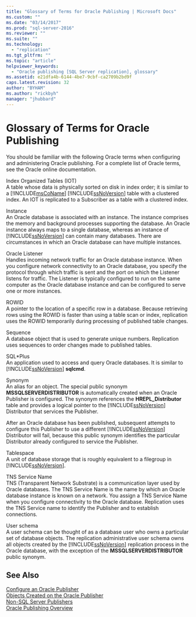 ```yaml
---
title: "Glossary of Terms for Oracle Publishing | Microsoft Docs"
ms.custom: ""
ms.date: "03/14/2017"
ms.prod: "sql-server-2016"
ms.reviewer: ""
ms.suite: ""
ms.technology: 
  - "replication"
ms.tgt_pltfrm: ""
ms.topic: "article"
helpviewer_keywords: 
  - "Oracle publishing [SQL Server replication], glossary"
ms.assetid: e21dfa4b-6144-4be7-9cbf-ca2709b2bd9f
caps.latest.revision: 32
author: "BYHAM"
ms.author: "rickbyh"
manager: "jhubbard"
---
```

# Glossary of Terms for Oracle Publishing
  You should be familiar with the following Oracle terms when configuring and administering Oracle publishing. For a complete list of Oracle terms, see the Oracle online documentation.  
  
 Index Organized Tables (IOT)  
 A table whose data is physically sorted on disk in index order; it is similar to a [!INCLUDE[msCoName](../../../includes/msconame-md.md)] [!INCLUDE[ssNoVersion](../../../includes/ssnoversion-md.md)] table with a clustered index. An IOT is replicated to a Subscriber as a table with a clustered index.  
  
 Instance  
 An Oracle database is associated with an instance. The instance comprises the memory and background processes supporting the database. An Oracle instance always maps to a single database, whereas an instance of [!INCLUDE[ssNoVersion](../../../includes/ssnoversion-md.md)] can contain many databases. There are circumstances in which an Oracle database can have multiple instances.  
  
 Oracle Listener  
 Handles incoming network traffic for an Oracle database instance. When you configure network connectivity to an Oracle database, you specify the protocol through which traffic is sent and the port on which the Listener listens for traffic. The Listener is typically configured to run on the same computer as the Oracle database instance and can be configured to serve one or more instances.  
  
 ROWID  
 A pointer to the location of a specific row in a database. Because retrieving rows using the ROWID is faster than using a table scan or index, replication uses the ROWID temporarily during processing of published table changes.  
  
 Sequence  
 A database object that is used to generate unique numbers. Replication uses sequences to order changes made to published tables.  
  
 SQL\*Plus  
 An application used to access and query Oracle databases. It is similar to [!INCLUDE[ssNoVersion](../../../includes/ssnoversion-md.md)] **sqlcmd**.  
  
 Synonym  
 An alias for an object. The special public synonym **MSSQLSERVERDISTRIBUTOR** is automatically created when an Oracle Publisher is configured. The synonym references the **HREPL_Distributor** table and provides a logical pointer to the [!INCLUDE[ssNoVersion](../../../includes/ssnoversion-md.md)] Distributor that services the Publisher.  
  
 After an Oracle database has been published, subsequent attempts to configure this Publisher to use a different [!INCLUDE[ssNoVersion](../../../includes/ssnoversion-md.md)] Distributor will fail, because this public synonym identifies the particular Distributor already configured to service the Publisher.  
  
 Tablespace  
 A unit of database storage that is roughly equivalent to a filegroup in [!INCLUDE[ssNoVersion](../../../includes/ssnoversion-md.md)].  
  
 TNS Service Name  
 TNS (Transparent Network Substrate) is a communication layer used by Oracle databases. The TNS Service Name is the name by which an Oracle database instance is known on a network. You assign a TNS Service Name when you configure connectivity to the Oracle database. Replication uses the TNS Service name to identify the Publisher and to establish connections.  
  
 User schema  
 A user schema can be thought of as a database user who owns a particular set of database objects. The replication administrative user schema owns all objects created by the [!INCLUDE[ssNoVersion](../../../includes/ssnoversion-md.md)] replication process in the Oracle database, with the exception of the **MSSQLSERVERDISTRIBUTOR** public synonym.  
  
## See Also  
 [Configure an Oracle Publisher](../../../relational-databases/replication/non-sql/configure-an-oracle-publisher.md)   
 [Objects Created on the Oracle Publisher](../../../relational-databases/replication/non-sql/objects-created-on-the-oracle-publisher.md)   
 [Non-SQL Server Publishers](../../../relational-databases/replication/non-sql/non-sql-server-publishers.md)   
 [Oracle Publishing Overview](../../../relational-databases/replication/non-sql/oracle-publishing-overview.md)  
  
  